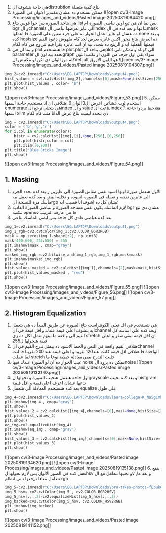 1.  هي حاجة بتشوف الdistrubtion بتاع كمية متصلة 
2. ممكن نستخدم ده عشان مقتدير الالوان في الصورة
![[open cv/3-Image Processing/images_and_videos/Pasted image 20250819094420.png]]
3. هي بتاخد الصورة بس جوا قوس بتاع list بس بما ان هي تبع اوبن نباصي الصورة ام bgr و الchannels  الي عايز نعرضها نباصي الindex  بتاعها و بعد كده في الmask  ده عشان لو عايز اعمل الحوار ده علي جزء معين علي الصورة فا اعملها none و بعد كده hostsize  ده العرض بتاع محور اكس عايزه يعرض لحد كام ملهوش دعوة القيم قيمتها الفعلية ايه و الرينج ده بتحدد بيه ان انت عايزه يقرا قيم تتراوح من كام لكام 
4. و بما ان هي plot فا هنستخدم plot.plot  هي بتاخد الplot الي كوناه و ممكن تاني parameter  نحدد بيه لون الgraph   سواء بقي اول حرف من اللون او تكتب اللون كله  من الوان دي لكن لو مكتبش الdefault هو اللون الازرق
![[open cv/3-Image Processing/images_and_videos/Pasted image 20250819104307.png]]
```python
img_2=cv2.imread(r"C:\Users\EG.LAPTOP\Downloads\output4.png")
hist_values = cv2.calcHist([img_2],channels=[0],mask=None,histSize=[256],ranges=[0,256])
plt.plot(hist_values , color= "b")
plt.show()
```
![[open cv/3-Image Processing/images_and_videos/Figure_53.png]]
5. ممكن استخدم لوب عشاغن اعرض ال3 الوان
6. هتلاقي ان انا مستخدم حاجة اسمها enumerate هي بتخلي ترجع الindex و ال value بتاعت الindex 
7. هتلاحظ بردوا حاجة اسمها xlim  دي بتحدد ليميت بتاع عرض الداتا منت كام لكام
```python
img = cv2.imread(r"C:\Users\EG.LAPTOP\Downloads\output4.png")
color = ('b','g','r')
for i,col in enumerate(color):
    histr = cv2.calcHist([img],[i],None,[256],[0,256])
    plt.plot(histr,color = col)
    plt.xlim([0,200])
plt.title('Blue Bricks Image')
plt.show()
```
![[open cv/3-Image Processing/images_and_videos/Figure_54.png]]
## 1. Masking
1. الاول هنعمل صورة لونها اسود نفس مقاس الصورة الي عايزين ز بعد كده نحدد الجزء الي عايزين نفسه و نعمله في الصورة السودة و نخليه ابيض و بعد كده نعمل بيه ماسك مرة للنسخة الrgb عشان كل ده اشوف انا قصيت ايه 
2. لازم الماسك يكون نفس مساحة الصورة و بنباصي الصورة العادية bgr  عشان دي تبع مكتبة opencv  فا هي عارفة الترتيب
3. بعد كده هباصي عادي كل حاجة بس ابصي الماسك بتاعي 
```python
img_1=cv2.imread(r"C:\Users\EG.LAPTOP\Downloads\output1.png")
img_1_rgb=cv2.cvtColor(img_1,cv2.COLOR_BGR2RGB)
mask = np.zeros(img_1.shape[:2], np.uint8)
mask[400:600, 250:550] = 255
plt.imshow(mask , cmap="gray")
plt.show()
masked_img_rgb =cv2.bitwise_and(img_1_rgb,img_1_rgb,mask=mask)
plt.imshow(masked_img_rgb)
plt.show()
hist_values_masked = cv2.calcHist([img_1],channels=[2],mask=mask,histSize=[256],ranges=[0,256])
plt.plot(hist_values_masked , "red")
plt.show()
```
![[open cv/3-Image Processing/images_and_videos/Figure_55.png]]
![[open cv/3-Image Processing/images_and_videos/Figure_56.png]]
![[open cv/3-Image Processing/images_and_videos/Figure_57.png]]
## 2. Histogram Equalization
1. هي بتستخدم في انك تعلي الكونتراست بتاع الصورة عن طريق المبدأ ده هي بتعمل ايه بتشوف اعلي قيمة عندك و اقل قيمة في الchannel  وبعد كده علي اساسه كل القيم الي واقعة ما بينهم تعمل لكل ده زي stretch ان اقل قيمة تبقي صفر و اعلي قيمة هنحولها ل255
2. هتلاقي القيم واقعة في النص و الخط الاسود ده بيمثل تدرج القيم في الchannel الواحدة فا هتلاقي اقل قيمة كانت عند120 تقريبا و اعلي قيمة عند 200 تقريبا فا انت لما عملت stretch خليت التدرج يبقي معادلة خطية نوعا ما 
3. عيب الحوار ده ان لو الصورة عندك فيها noise  ممكن ده يزود الnoise 
![[open cv/3-Image Processing/images_and_videos/Pasted image 20250819132249.png]]
4. اول حاجة هنعمل هنجيب الصورة و نحولها لgrayscale  و بعد كده نجيب histgram بتاعها عشان اعرف اعلي قيمة و اقل قيمة
5. بعد كده هنستخدم المعادلة الي هتعمل equalize  علي طول 
```python
img_4=cv2.imread(r"C:\Users\EG.LAPTOP\Downloads\laura-college-K_Na5gCmh38-unsplash.jpg", 0)
plt.imshow(img_4 , cmap="gray")
plt.show()
hist_values_2 = cv2.calcHist([img_4],channels=[0],mask=None,histSize=[256],ranges=[0,256])
plt.plot(hist_values_2)
plt.show()
eq_img=cv2.equalizeHist(img_4)
plt.imshow(eq_img , cmap='gray')
plt.show()
hist_values_3 = cv2.calcHist([eq_img],channels=[0],mask=None,histSize=[256],ranges=[0,256])
plt.plot(hist_values_3)
plt.show()
```
![[open cv/3-Image Processing/images_and_videos/Pasted image 20250819134620.png]]
![[open cv/3-Image Processing/images_and_videos/Pasted image 20250819135138.png]]
6. ينفع نعمل كده في الصور الالوان بس لازم نحولها لhsv و نخليها تتعامل مع الv ,و بعد ما تتعامل معاها نرجعها تاني لنظام rgb
```python
img_5=cv2.imread(r"C:\Users\EG.LAPTOP\Downloads\bro-takes-photos-fEbukGB0bBY-unsplash.jpg")
img_5_hsv= cv2.cvtColor(img_5 , cv2.COLOR_BGR2HSV)
img_5_hsv[:,:,2]=cv2.equalizeHist(img_5_hsv[:,:,2])
img_backed=cv2.cvtColor(img_5_hsv, cv2.COLOR_HSV2RGB)
plt.imshow(img_backed)
plt.show()
```
![[open cv/3-Image Processing/images_and_videos/Pasted image 20250819141152.png]]



